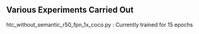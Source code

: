 ## Various Experiments Carried Out

htc_without_semantic_r50_fpn_1x_coco.py : Currently trained for 15 epochs